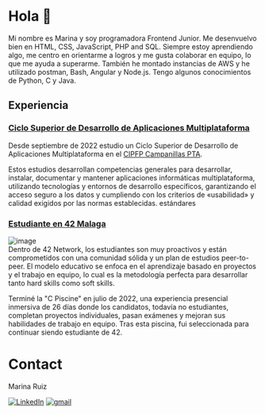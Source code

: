# Hola 👋

Mi nombre es Marina y soy programadora Frontend Junior. Me desenvuelvo bien en HTML, CSS, JavaScript, PHP and SQL. Siempre estoy aprendiendo algo, me centro en orientarme a logros y me gusta colaborar en equipo, lo que me ayuda a superarme. También he montado instancias de AWS y he utilizado postman, Bash, Angular y Node.js. Tengo algunos conocimientos de Python, C y Java.

## Experiencia

### [Ciclo Superior de Desarrollo de Aplicaciones Multiplataforma](https://www.todofp.es/dam/jcr:7655e32d-08a3-47a7-a479-ddb6f032c63e/n-tsdesarrolloaplicacionesmultiplataformaen-pdf.pdf)
Desde septiembre de 2022 estudio un Ciclo Superior de Desarrollo de Aplicaciones Multiplataforma en el [CIPFP Campanillas PTA](https://fp.iescampanillas.com/). 

Estos estudios desarrollan competencias generales para desarrollar, instalar, documentar y mantener aplicaciones informáticas multiplataforma, utilizando tecnologías y entornos de desarrollo específicos, garantizando el acceso seguro a los datos y cumpliendo con los criterios de «usabilidad» y calidad exigidos por las normas establecidas. estándares

### [Estudiante en 42 Malaga](https://www.42malaga.com/)
![image](https://user-images.githubusercontent.com/88201067/189473952-bf70137c-0788-4d8a-b96e-ba62ad6d92c3.png) <br>
Dentro de 42 Network, los estudiantes son muy proactivos y están comprometidos con una comunidad sólida y un plan de estudios peer-to-peer. El modelo educativo se enfoca en el aprendizaje basado en proyectos y el trabajo en equipo, lo cual es la metodología perfecta para desarrollar tanto hard skills como soft skills.

Terminé la "C Piscine" en julio de 2022, una experiencia presencial inmersiva de 26 días donde los candidatos, todavía no estudiantes, completan proyectos individuales, pasan exámenes y mejoran sus habilidades de trabajo en equipo. Tras esta piscina, fui seleccionada para continuar siendo estudiante de 42.

# Contact

<p> Marina Ruiz </p>

[![LinkedIn][linkedin-shield]](https://linkedin.com/in/marruiart)
[![gmail][gmail-shield]](mailto:marruiart@gmail.com)

[linkedin-shield]: https://img.shields.io/badge/-LinkedIn-black.svg?style=for-the-badge&logo=linkedin&colorB=555
[gmail-shield]: https://img.shields.io/badge/Gmail-D14836?style=for-the-badge&logo=gmail&logoColor=white
